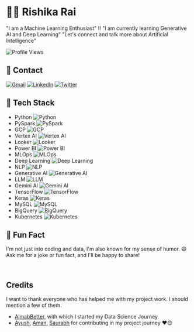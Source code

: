 <!--- Hi there! 👋 I'm Rishika Rai, a passionate Data Scientist and ML Engineer. Let's connect and collaborate! -->

# 👩‍💻 Rishika Rai
"I am a Machine Learning Enthusiast" !!
"I am currently learning Generative AI and Deep Learning"
"Let's connect and talk more about Artificial Intelligence"

![Profile Views](https://komarev.com/ghpvc/?username=your-username)

## 📧 Contact
[![Gmail](https://img.shields.io/badge/Email-rishikarai70%40gmail.com-red)](mailto:rishikarai70@gmail.com)
[![LinkedIn](https://img.shields.io/badge/LinkedIn-Rishika%20Rai-blue)](https://www.linkedin.com/in/rishika-rai-058520149/)
[![Twitter](https://img.shields.io/badge/Twitter-rishikarai70-blue)](https://twitter.com/rishikarai70)

## 🚀 Tech Stack
- Python ![Python](https://img.shields.io/badge/-Python-yellow?style=flat&logo=python&logoColor=white)
- PySpark ![PySpark](https://img.shields.io/badge/-PySpark-yellow?style=flat&logo=apache-spark&logoColor=white)
- GCP ![GCP](https://img.shields.io/badge/-GCP-blue?style=flat&logo=google-cloud&logoColor=white)
- Vertex AI ![Vertex AI](https://img.shields.io/badge/-Vertex%20AI-blue?style=flat&logo=google-cloud&logoColor=white)
- Looker ![Looker](https://img.shields.io/badge/-Looker-orange?style=flat&logo=looker&logoColor=white)
- Power BI ![Power BI](https://img.shields.io/badge/-Power%20BI-yellow?style=flat&logo=microsoft-power-bi&logoColor=white)
- MLOps ![MLOps](https://img.shields.io/badge/-MLOps-green?style=flat)
- Deep Learning ![Deep Learning](https://img.shields.io/badge/-Deep%20Learning-red?style=flat&logo=tensorflow&logoColor=white)
- NLP ![NLP](https://img.shields.io/badge/-NLP-red?style=flat&logo=natural-language-processing&logoColor=white)
- Generative AI ![Generative AI](https://img.shields.io/badge/-Generative%20AI-red?style=flat)
- LLM ![LLM](https://img.shields.io/badge/-LLM-blue?style=flat)
- Gemini AI ![Gemini AI](https://img.shields.io/badge/-Gemini%20AI-blue?style=flat)
- TensorFlow ![TensorFlow](https://img.shields.io/badge/-TensorFlow-orange?style=flat&logo=tensorflow&logoColor=white)
- Keras ![Keras](https://img.shields.io/badge/-Keras-orange?style=flat&logo=keras&logoColor=white)
- MySQL ![MySQL](https://img.shields.io/badge/-MySQL-blue?style=flat&logo=mysql&logoColor=white)
- BigQuery ![BigQuery](https://img.shields.io/badge/-BigQuery-blue?style=flat&logo=google-cloud&logoColor=white)
- Kubernetes ![Kubernetes](https://img.shields.io/badge/-Kubernetes-blue?style=flat&logo=kubernetes&logoColor=white)

## 🌟 Fun Fact
I'm not just into coding and data, I'm also known for my sense of humor. 😄 Ask me for a joke or fun fact, and I'll be happy to share!

<!--- Feel free to customize the information, logos, and styles according to your preferences. You can find logos by searching for the technology name followed by "logo" on Google and selecting the "Images" tab. -->

<br/>  

## Credits
I want to thank everyone who has helped me with my project work. I should mention a few of them.

- [AlmabBetter](https://www.almabetter.com/), with which I started my Data Science Journey. 
- [Ayush](https://github.com/SharmaAyush98), [Aman](https://github.com/AMAN-GULERIA), [Saurabh](https://github.com/SaurabhAradwad/SaurabhAradwad) for contributing in my project journey ❤️😊


